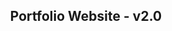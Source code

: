 <h2 align="center">
  Portfolio Website - v2.0<br/>
  <a href="http://soumya-jit.tech/" target="_blank"></a>
</h2>
